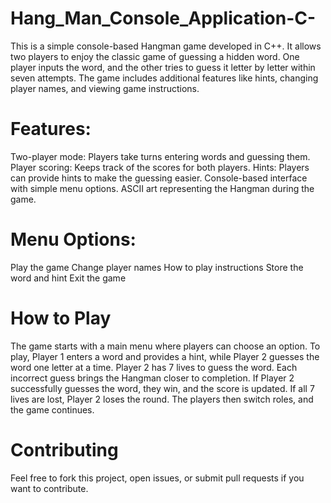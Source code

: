 # Hang_Man_Console_Application-C-

This is a simple console-based Hangman game developed in C++. It allows two players to enjoy the classic game of guessing a hidden word. One player inputs the word, and the other tries to guess it letter by letter within seven attempts. The game includes additional features like hints, changing player names, and viewing game instructions.

# Features:
Two-player mode: Players take turns entering words and guessing them.
Player scoring: Keeps track of the scores for both players.
Hints: Players can provide hints to make the guessing easier.
Console-based interface with simple menu options.
ASCII art representing the Hangman during the game.

# Menu Options:

Play the game
Change player names
How to play instructions
Store the word and hint
Exit the game

# How to Play

The game starts with a main menu where players can choose an option.
To play, Player 1 enters a word and provides a hint, while Player 2 guesses the word one letter at a time.
Player 2 has 7 lives to guess the word. Each incorrect guess brings the Hangman closer to completion.
If Player 2 successfully guesses the word, they win, and the score is updated. If all 7 lives are lost, Player 2 loses the round.
The players then switch roles, and the game continues.

# Contributing

Feel free to fork this project, open issues, or submit pull requests if you want to contribute.
